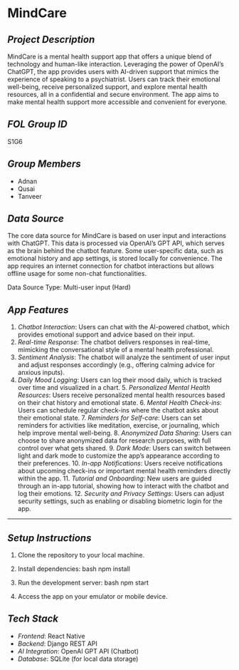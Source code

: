 # MindCare

## *Project Description*
MindCare is a mental health support app that offers a unique blend of technology and human-like interaction. Leveraging the power of OpenAI’s ChatGPT, the app provides users with AI-driven support that mimics the experience of speaking to a psychiatrist. Users can track their emotional well-being, receive personalized support, and explore mental health resources, all in a confidential and secure environment. The app aims to make mental health support more accessible and convenient for everyone.

## *FOL Group ID*
S1G6

## *Group Members*
- Adnan
- Qusai
- Tanveer

## *Data Source*
The core data source for MindCare is based on user input and interactions with ChatGPT. This data is processed via OpenAI’s GPT API, which serves as the brain behind the chatbot feature. Some user-specific data, such as emotional history and app settings, is stored locally for convenience. The app requires an internet connection for chatbot interactions but allows offline usage for some non-chat functionalities.

Data Source Type: Multi-user input (Hard)

## *App Features*
1. *Chatbot Interaction*: Users can chat with the AI-powered chatbot, which provides emotional support and advice based on their input.
2. *Real-time Response*: The chatbot delivers responses in real-time, mimicking the conversational style of a mental health professional.
3. *Sentiment Analysis*: The chatbot will analyze the sentiment of user input and adjust responses accordingly (e.g., offering calming advice for anxious inputs).
4. *Daily Mood Logging*: Users can log their mood daily, which is tracked over time and visualized in a chart.
5.⁠ ⁠*Personalized Mental Health Resources*: Users receive personalized mental health resources based on their chat history and emotional state.
6.⁠ ⁠*Mental Health Check-ins*: Users can schedule regular check-ins where the chatbot asks about their emotional state.
7.⁠ ⁠*Reminders for Self-care*: Users can set reminders for activities like meditation, exercise, or journaling, which help improve mental well-being.
8.⁠ ⁠*Anonymized Data Sharing*: Users can choose to share anonymized data for research purposes, with full control over what gets shared.
9.⁠ ⁠*Dark Mode*: Users can switch between light and dark mode to customize the app’s appearance according to their preferences.
10.⁠ ⁠*In-app Notifications*: Users receive notifications about upcoming check-ins or important mental health reminders directly within the app.
11.⁠ ⁠*Tutorial and Onboarding*: New users are guided through an in-app tutorial, showing how to interact with the chatbot and log their emotions.
12.⁠ ⁠*Security and Privacy Settings*: Users can adjust security settings, such as enabling or disabling biometric login for the app.
---

## *Setup Instructions*
1. Clone the repository to your local machine.
2. Install dependencies:
   bash
   npm install
   
3. Run the development server:
   bash
   npm start
   
4. Access the app on your emulator or mobile device.

## *Tech Stack*
- *Frontend*: React Native
- *Backend*: Django REST API
- *AI Integration*: OpenAI GPT API (Chatbot)
- *Database*: SQLite (for local data storage)